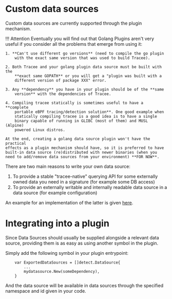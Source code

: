 # Custom data sources

Custom data sources are currently supported through the plugin mechanism.

!!! Attention
    Eventually you will find out that Golang Plugins aren't very useful if
    you consider all the problems that emerge from using it:

    1. **Can't use different go versions** (need to compile the go plugin
        with the exact same version that was used to build Tracee).

    2. Both Tracee and your golang plugin data source must be built with the
        **exact same GOPATH** or you will get a "plugin was built with a
        different version of package XXX" error.

    3. Any **dependency** you have in your plugin should be of the **same
        version** with the dependencies of Tracee.

    4. Compiling tracee statically is sometimes useful to have a **complete
        portable eBPF tracing/detection solution**. One good example when
        statically compiling tracee is a good idea is to have a single
        binary capable of running in GLIBC (most of them) and MUSL (Alpine)
        powered Linux distros.

    At the end, creating a golang data source plugin won't have the practical
    effects as a plugin mechanism should have, so it is preferred to have
    built-in data source (re)distributed with newer binaries (when you
    need to add/remove data sources from your environment) **FOR NOW**.

There are two main reasons to write your own data source:

1. To provide a stable "tracee-native" querying API for some externally owned data you need in a signature (for example some DB access)
1. To provide an externally writable and internally readable data source in a data source (for example configuration)

An example for an implementation of the latter is given [here](./write.md).

# Integrating into a plugin

Since Data Sources should usually be supplied alongside a relevant data source, providing them is as easy
as using another symbol in the plugin.

Simply add the following symbol in your plugin entrypoint:
```golang
    var ExportedDataSources = []detect.DataSource{
        ...
        mydatasource.New(someDependency),
    }
```

And the data source will be available in data sources through the specified namespace and id given
in your code.
